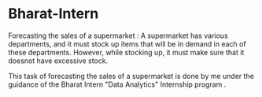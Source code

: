 # Bharat-Intern

Forecasting the sales of a supermarket :
A supermarket has various departments, and it must stock up items that will be in demand in each of these departments. 
However, while stocking up, it must make sure that it doesnot have excessive stock.

This task of forecasting the sales of a supermarket is done by me under the guidance of the Bharat Intern "Data Analytics" Internship program .

